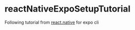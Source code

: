 # reactNativeExpoSetupTutorial

Following tutorial from [react.native](https://facebook.github.io/react-native/docs/getting-started) for expo cli